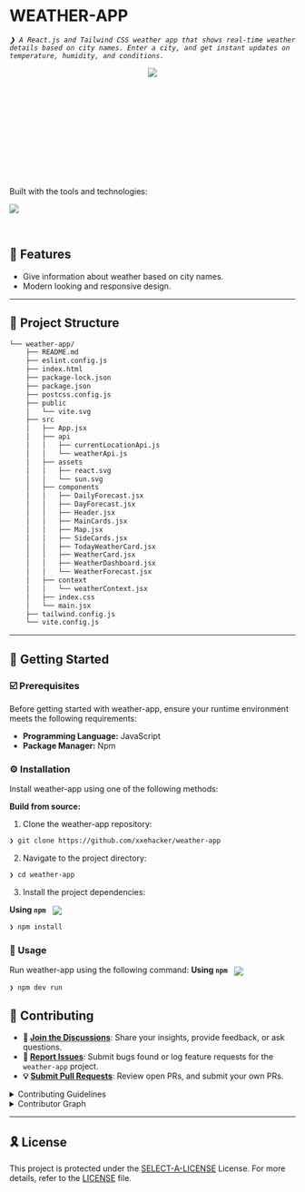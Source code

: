 <div align="left" style="position: relative;">

<h1>WEATHER-APP</h1>
<p align="left">
	<em><code>❯ A React.js and Tailwind CSS weather app that shows real-time weather details based on city names. Enter a city, and get instant updates on temperature, humidity, and conditions.</code></em>
</p>
<div style="width: 5%; height:5%;margin: 0 auto" align="center">
	<img src="https://uxwing.com/wp-content/themes/uxwing/download/weather/reainbow-icon.png"/>
</div>

<p align="left">
<p align="left">Built with the tools and technologies:</p>
<p align="left">
	<a href="https://skillicons.dev">
		<img src="https://skillicons.dev/icons?i=tailwindcss,html,react,vite,javascript,npm">
	</a></p>
</div>
<br clear="right">

## 👾 Features

- Give information about weather based on city names. 
- Modern looking and responsive design.
---

## 📁 Project Structure

```sh
└── weather-app/
    ├── README.md
    ├── eslint.config.js
    ├── index.html
    ├── package-lock.json
    ├── package.json
    ├── postcss.config.js
    ├── public
    │   └── vite.svg
    ├── src
    │   ├── App.jsx
    │   ├── api
    │   │   ├── currentLocationApi.js
    │   │   └── weatherApi.js
    │   ├── assets
    │   │   ├── react.svg
    │   │   └── sun.svg
    │   ├── components
    │   │   ├── DailyForecast.jsx
    │   │   ├── DayForecast.jsx
    │   │   ├── Header.jsx
    │   │   ├── MainCards.jsx
    │   │   ├── Map.jsx
    │   │   ├── SideCards.jsx
    │   │   ├── TodayWeatherCard.jsx
    │   │   ├── WeatherCard.jsx
    │   │   ├── WeatherDashboard.jsx
    │   │   └── WeatherForecast.jsx
    │   ├── context
    │   │   └── weatherContext.jsx
    │   ├── index.css
    │   └── main.jsx
    ├── tailwind.config.js
    └── vite.config.js
```

---
## 🚀 Getting Started

### ☑️ Prerequisites

Before getting started with weather-app, ensure your runtime environment meets the following requirements:

- **Programming Language:** JavaScript
- **Package Manager:** Npm


### ⚙️ Installation

Install weather-app using one of the following methods:

**Build from source:**

1. Clone the weather-app repository:
```sh
❯ git clone https://github.com/xxehacker/weather-app
```

2. Navigate to the project directory:
```sh
❯ cd weather-app
```

3. Install the project dependencies:


**Using `npm`** &nbsp; [<img align="center" src="https://img.shields.io/badge/npm-CB3837.svg?style={badge_style}&logo=npm&logoColor=white" />](https://www.npmjs.com/)

```sh
❯ npm install
```




### 🤖 Usage
Run weather-app using the following command:
**Using `npm`** &nbsp; [<img align="center" src="https://img.shields.io/badge/npm-CB3837.svg?style={badge_style}&logo=npm&logoColor=white" />](https://www.npmjs.com/)

```sh
❯ npm dev run
```


## 🔰 Contributing

- **💬 [Join the Discussions](https://github.com/xxehacker/weather-app/discussions)**: Share your insights, provide feedback, or ask questions.
- **🐛 [Report Issues](https://github.com/xxehacker/weather-app/issues)**: Submit bugs found or log feature requests for the `weather-app` project.
- **💡 [Submit Pull Requests](https://github.com/xxehacker/weather-app/blob/main/CONTRIBUTING.md)**: Review open PRs, and submit your own PRs.

<details closed>
<summary>Contributing Guidelines</summary>

1. **Fork the Repository**: Start by forking the project repository to your github account.
2. **Clone Locally**: Clone the forked repository to your local machine using a git client.
   ```sh
   git clone https://github.com/xxehacker/weather-app
   ```
3. **Create a New Branch**: Always work on a new branch, giving it a descriptive name.
   ```sh
   git checkout -b new-feature-x
   ```
4. **Make Your Changes**: Develop and test your changes locally.
5. **Commit Your Changes**: Commit with a clear message describing your updates.
   ```sh
   git commit -m 'Implemented new feature x.'
   ```
6. **Push to github**: Push the changes to your forked repository.
   ```sh
   git push origin new-feature-x
   ```
7. **Submit a Pull Request**: Create a PR against the original project repository. Clearly describe the changes and their motivations.
8. **Review**: Once your PR is reviewed and approved, it will be merged into the main branch. Congratulations on your contribution!
</details>

<details closed>
<summary>Contributor Graph</summary>
<br>
<p align="left">
   <a href="https://github.com{/xxehacker/weather-app/}graphs/contributors">
      <img src="https://contrib.rocks/image?repo=xxehacker/weather-app">
   </a>
</p>
</details>

---

## 🎗 License

This project is protected under the [SELECT-A-LICENSE](https://choosealicense.com/licenses) License. For more details, refer to the [LICENSE](https://choosealicense.com/licenses/) file.

